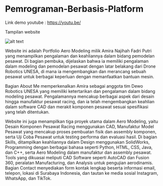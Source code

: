 # Pemrograman-Berbasis-Platform
Link demo youtube :
https://youtu.be/

Tampilan website

![alt text](https://github.com/amiraaaa02/pemrograman-berbasis-platform/blob/main/screenshot%20web.png)

Website ini adalah Portfolio Aero Modeling milik Amira Najihah Fadri Putri yang menampilkan pengalaman dan keahliannya dalam bidang pemodelan pesawat. Di bagian pembuka, dijelaskan bahwa ia memiliki pengalaman dalam modeling dan pemodelan pesawat dengan latar belakang dari Drone Robotics UNESA, di mana ia mengembangkan dan merancang sebuah pesawat untuk berbagai keperluan dengan memanfaatkan bantuan mesin.

Bagian About Me memperkenalkan Amira sebagai anggota tim Dewo Robotics UNESA yang memiliki ketertarikan dan pengalaman dalam bidang modeling pesawat. Pengalamannya mencakup berbagai aspek dari desain hingga manufaktur pesawat racing, dan ia telah mengembangkan keahlian dalam software CAD dan merakit komponen pesawat sesuai spesifikasi yang telah ditentukan.

Website ini juga menampilkan tiga proyek utama dalam Aero Modeling, yaitu Desain Komponen Pesawat Racing menggunakan CAD, Manufaktur Model Pesawat yang mencakup proses pembuatan fisik dan assembly komponen, serta Uji Coba Pesawat untuk testing performa dan evaluasi hasil. Di bagian Skills, ditampilkan keahliannya dalam Design menggunakan SolidWorks, Programming dengan berbagai bahasa seperti Python, HTML, CSS, Java, dan C++, serta Aero Modeling dalam manufaktur dan assembly pesawat. Tools yang dikuasai meliputi CAD Software seperti AutoCAD dan Fusion 360, peralatan Manufacturing, dan Analysis untuk pengujian aerodinamis. Bagian Contact menyediakan form kontak lengkap beserta informasi email, telepon, lokasi di Surabaya Indonesia, dan tautan ke media sosial Instagram, WhatsApp, dan TikTok.






